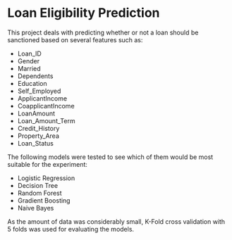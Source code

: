 # Loan Eligibility Prediction

This project deals with predicting whether or not a loan should be sanctioned based on several features such as:
- Loan_ID
- Gender
- Married
- Dependents
- Education
- Self_Employed
- ApplicantIncome
- CoapplicantIncome
- LoanAmount
- Loan_Amount_Term
- Credit_History
- Property_Area
- Loan_Status

The following models were tested to see which of them would be most suitable for the experiment:
- Logistic Regression
- Decision Tree
- Random Forest
- Gradient Boosting
- Naive Bayes

As the amount of data was considerably small, K-Fold cross validation with 5 folds was used for evaluating the models.